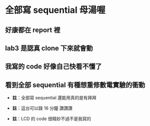 # 全部寫 sequential 母湯喔

## 好康都在 report 裡

## lab3 是認真 clone 下來就會動

## 我寫的 code 好像自己快看不懂了

## 看到全部 sequential 有種想重修數電實驗的衝動

* **註**：全部寫 sequential 還能用真的是有拜拜

* **註**：這台可以錄 16 分鐘 讚讚讚

* **註**：LCD 的 code 很精妙不過不是我寫的
